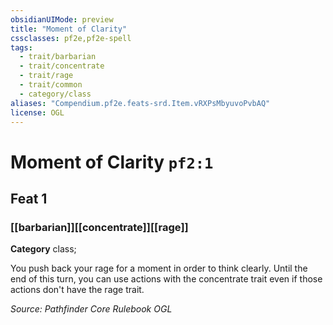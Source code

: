 ```yaml
---
obsidianUIMode: preview
title: "Moment of Clarity"
cssclasses: pf2e,pf2e-spell
tags:
  - trait/barbarian
  - trait/concentrate
  - trait/rage
  - trait/common
  - category/class
aliases: "Compendium.pf2e.feats-srd.Item.vRXPsMbyuvoPvbAQ"
license: OGL
---
```

# Moment of Clarity `pf2:1`
## Feat 1
### [[barbarian]][[concentrate]][[rage]]

**Category** class; 




You push back your rage for a moment in order to think clearly. Until the end of this turn, you can use actions with the concentrate trait even if those actions don't have the rage trait.

*Source: Pathfinder Core Rulebook*
*OGL*